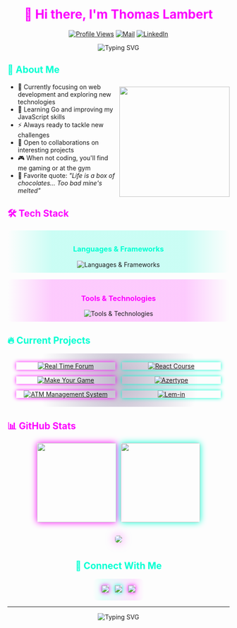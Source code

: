 <div align="center">

# <span style="color:#fc00ff">👋 Hi there, I'm Thomas Lambert</span>

[![Profile Views](https://komarev.com/ghpvc/?username=Aukryx&style=for-the-badge&color=ff00fb)](https://github.com/Aukryx)
[![Mail](https://img.shields.io/badge/Mail-thomaslambert9976%40gmail.com-d14836?style=for-the-badge&logo=gmail&logoColor=white&color=ff00fb)](mailto:thomaslambert9976@gmail.com)
[![LinkedIn](https://img.shields.io/badge/linkedin-thomas--lambert9976-0077B5?style=for-the-badge&logo=linkedin&logoColor=white&color=00ffd2)](https://www.linkedin.com/in/thomas-lambert9976)

<img src="https://readme-typing-svg.demolab.com?font=Fira+Code&size=22&duration=3000&pause=1000&color=FC00FF&center=true&vCenter=true&random=false&width=435&lines=Full+Stack+Developer;Gaming+Enthusiast;Continuous+Learner" alt="Typing SVG" />

</div>

<img align="right" width="250" src="https://raw.githubusercontent.com/gist/patevs/b007a0e98fb216438d4cbf559fac4166/raw/88f20c9d749d756be63f22b09f3c4ac570bc5101/programming.gif" style="margin-top: 80px;" />

## <span style="color:#00ffd2">🚀 About Me</span>

- 🔭 Currently focusing on web development and exploring new technologies
- 🌱 Learning Go and improving my JavaScript skills
- ⚡ Always ready to tackle new challenges
- 🤝 Open to collaborations on interesting projects
- 🎮 When not coding, you'll find me gaming or at the gym
- 💬 Favorite quote: *"Life is a box of chocolates... Too bad mine's melted"*

## <span style="color:#fc00ff">🛠️ Tech Stack</span>

<div align="center">

<div style="background: linear-gradient(90deg, rgba(0,0,0,0) 0%, rgba(0,255,210,0.2) 20%, rgba(0,255,210,0.2) 80%, rgba(0,0,0,0) 100%); padding: 10px; border-radius: 10px; margin-bottom: 15px;">
<h3 style="color:#00ffd2">Languages & Frameworks</h3>
<img src="https://skillicons.dev/icons?i=go,js,html,css,dotnet,java,c,python" alt="Languages & Frameworks" />
</div>

<div style="background: linear-gradient(90deg, rgba(0,0,0,0) 0%, rgba(252,0,255,0.2) 20%, rgba(252,0,255,0.2) 80%, rgba(0,0,0,0) 100%); padding: 10px; border-radius: 10px;">
<h3 style="color:#fc00ff">Tools & Technologies</h3>
<img src="https://skillicons.dev/icons?i=git,docker,nodejs,sqlite,github,vscode" alt="Tools & Technologies" />
</div>

</div>

## <span style="color:#00ffd2">🔥 Current Projects</span>

<div align="center" style="background: radial-gradient(circle, rgba(45,19,85,0.3) 0%, rgba(45,19,85,0) 70%); padding: 20px; border-radius: 20px;">

<div style="display: grid; grid-template-columns: 1fr 1fr; gap: 15px;">
    <a href="https://github.com/Aukryx/Real-time-forum" style="box-shadow: 0 0 10px #fc00ff;">
        <img src="https://github-readme-stats.vercel.app/api/pin/?username=Aukryx&repo=Real-time-forum&theme=tokyonight&hide_border=true&border_color=fc00ff&title_color=fc00ff&icon_color=00ffd2" alt="Real Time Forum" />
    </a>
    <a href="https://github.com/Aukryx/React_course" style="box-shadow: 0 0 10px #00ffd2;">
        <img src="https://github-readme-stats.vercel.app/api/pin/?username=Aukryx&repo=React_course&theme=tokyonight&hide_border=true&border_color=00ffd2&title_color=00ffd2&icon_color=fc00ff" alt="React Course" />
    </a>
    <a href="https://github.com/Aukryx/Make-your-game" style="box-shadow: 0 0 10px #fc00ff;">
        <img src="https://github-readme-stats.vercel.app/api/pin/?username=Aukryx&repo=Make-your-game&theme=tokyonight&hide_border=true&border_color=fc00ff&title_color=fc00ff&icon_color=00ffd2" alt="Make Your Game" />
    </a>
    <a href="https://github.com/Aukryx/Azetype" style="box-shadow: 0 0 10px #00ffd2;">
        <img src="https://github-readme-stats.vercel.app/api/pin/?username=Aukryx&repo=Azetype&theme=tokyonight&hide_border=true&border_color=00ffd2&title_color=00ffd2&icon_color=fc00ff" alt="Azertype" />
    </a>
    <a href="https://github.com/Aukryx/ATM-management-system" style="box-shadow: 0 0 10px #fc00ff;">
        <img src="https://github-readme-stats.vercel.app/api/pin/?username=Aukryx&repo=ATM-management-system&theme=tokyonight&hide_border=true&border_color=fc00ff&title_color=fc00ff&icon_color=00ffd2" alt="ATM Management System" />
    </a>
    <a href="https://github.com/Aukryx/lem-in" style="box-shadow: 0 0 10px #00ffd2;">
        <img src="https://github-readme-stats.vercel.app/api/pin/?username=Aukryx&repo=lem-in&theme=tokyonight&hide_border=true&border_color=00ffd2&title_color=00ffd2&icon_color=fc00ff" alt="Lem-in" />
    </a>
</div>

</div>

## <span style="color:#fc00ff">📊 GitHub Stats</span>

<div align="center">

<div style="display: flex; justify-content: center; gap: 10px; flex-wrap: wrap; margin-bottom: 20px;">
  <img height="180em" src="https://github-readme-stats.vercel.app/api?username=Aukryx&show_icons=true&theme=tokyonight&title_color=fc00ff&icon_color=00ffd2&text_color=ffffff&bg_color=0d1117&hide_border=true" style="box-shadow: 0 0 15px #fc00ff; border-radius: 5px;" />
  
  <img height="180em" src="https://github-readme-stats.vercel.app/api/top-langs/?username=Aukryx&layout=compact&theme=tokyonight&title_color=00ffd2&text_color=ffffff&bg_color=0d1117&hide_border=true" style="box-shadow: 0 0 15px #00ffd2; border-radius: 5px;" />
</div>

<img src="https://streak-stats.demolab.com?user=Aukryx&theme=tokyonight&hide_border=true&background=0D1117&stroke=FC00FF&ring=00FFD2&fire=FC00FF&currStreakNum=00FFD2&sideNums=FC00FF&currStreakLabel=00FFD2&sideLabels=FC00FF&dates=FFFFFF" style="box-shadow: 0 0 20px rgba(252, 0, 255, 0.5); border-radius: 5px; margin-top: 10px;" />

</div>

<div align="center" style="margin-top: 40px;">

## <span style="color:#00ffd2">💬 Connect With Me</span>

<div style="background: linear-gradient(90deg, rgba(0,0,0,0) 0%, rgba(0,255,210,0.1) 20%, rgba(252,0,255,0.1) 80%, rgba(0,0,0,0) 100%); padding: 15px; border-radius: 10px; display: inline-block;">
<a href="mailto:thomaslambert9976@gmail.com"><img src="https://img.shields.io/badge/-Gmail-%23333?style=for-the-badge&logo=gmail&logoColor=white&color=0d1117&border_color=fc00ff" target="_blank" style="box-shadow: 0 0 10px #fc00ff; margin: 0 5px;"></a>
<a href="https://www.linkedin.com/in/thomas-lambert9976" target="_blank"><img src="https://img.shields.io/badge/-LinkedIn-%230077B5?style=for-the-badge&logo=linkedin&logoColor=white&color=0d1117" target="_blank" style="box-shadow: 0 0 10px #00ffd2; margin: 0 5px;"></a>
<a href="https://github.com/Aukryx" target="_blank"><img src="https://img.shields.io/badge/-GitHub-%23333?style=for-the-badge&logo=github&logoColor=white&color=0d1117" target="_blank" style="box-shadow: 0 0 10px #fc00ff; margin: 0 5px;"></a>
</div>

</div>

---

<div align="center">
  <img src="https://readme-typing-svg.demolab.com?font=Fira+Code&size=18&duration=2000&pause=1000&color=00FFD2&center=true&vCenter=true&random=false&width=435&lines=Built+with+%E2%9D%A4%EF%B8%8F+and+a+lot+of+%E2%98%95" alt="Typing SVG" />
</div>
